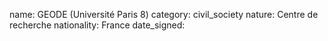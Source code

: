 name: GEODE (Université Paris 8)
category: civil_society
nature:  Centre de recherche
nationality: France
date_signed:
    